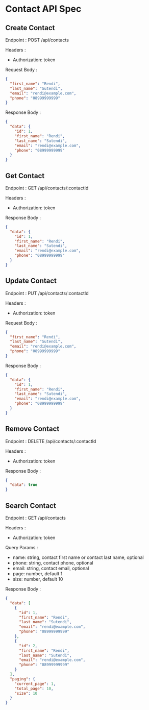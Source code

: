 # Contact API Spec

## Create Contact

Endpoint : POST /api/contacts

Headers :

- Authorization: token

Request Body :

```json
{
  "first_name": "Rendi",
  "last_name": "Sutendi",
  "email": "rendi@example.com",
  "phone": "08999999999"
}
```

Response Body :

```json
{
  "data": {
    "id": 1,
    "first_name": "Rendi",
    "last_name": "Sutendi",
    "email": "rendi@example.com",
    "phone": "08999999999"
  }
}
```

## Get Contact

Endpoint : GET /api/contacts/:contactId

Headers :

- Authorization: token

Response Body :

```json
{
  "data": {
    "id": 1,
    "first_name": "Rendi",
    "last_name": "Sutendi",
    "email": "rendi@example.com",
    "phone": "08999999999"
  }
}
```

## Update Contact

Endpoint : PUT /api/contacts/:contactId

Headers :

- Authorization: token

Request Body :

```json
{
  "first_name": "Rendi",
  "last_name": "Sutendi",
  "email": "rendi@example.com",
  "phone": "08999999999"
}
```

Response Body :

```json
{
  "data": {
    "id": 1,
    "first_name": "Rendi",
    "last_name": "Sutendi",
    "email": "rendi@example.com",
    "phone": "08999999999"
  }
}
```

## Remove Contact

Endpoint : DELETE /api/contacts/:contactId

Headers :

- Authorization: token

Response Body :

```json
{
  "data": true
}
```

## Search Contact

Endpoint : GET /api/contacts

Headers :

- Authorization: token

Query Params :

- name: string, contact first name or contact last name, optional
- phone: string, contact phone, optional
- email: string, contact email, optional
- page: number, default 1
- size: number, default 10

Response Body :

```json
{
  "data": [
    {
      "id": 1,
      "first_name": "Rendi",
      "last_name": "Sutendi",
      "email": "rendi@example.com",
      "phone": "08999999999"
    },
    {
      "id": 2,
      "first_name": "Rendi",
      "last_name": "Sutendi",
      "email": "rendi@example.com",
      "phone": "08999999999"
    }
  ],
  "paging": {
    "current_page": 1,
    "total_page": 10,
    "size": 10
  }
}
```
